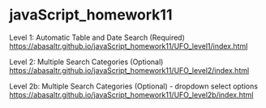 # javaScript_homework11

Level 1: Automatic Table and Date Search (Required)
https://abasaltr.github.io/javaScript_homework11/UFO_level1/index.html

Level 2: Multiple Search Categories (Optional)
https://abasaltr.github.io/javaScript_homework11/UFO_level2/index.html

Level 2b: Multiple Search Categories (Optional) - dropdown select options
https://abasaltr.github.io/javaScript_homework11/UFO_level2b/index.html
